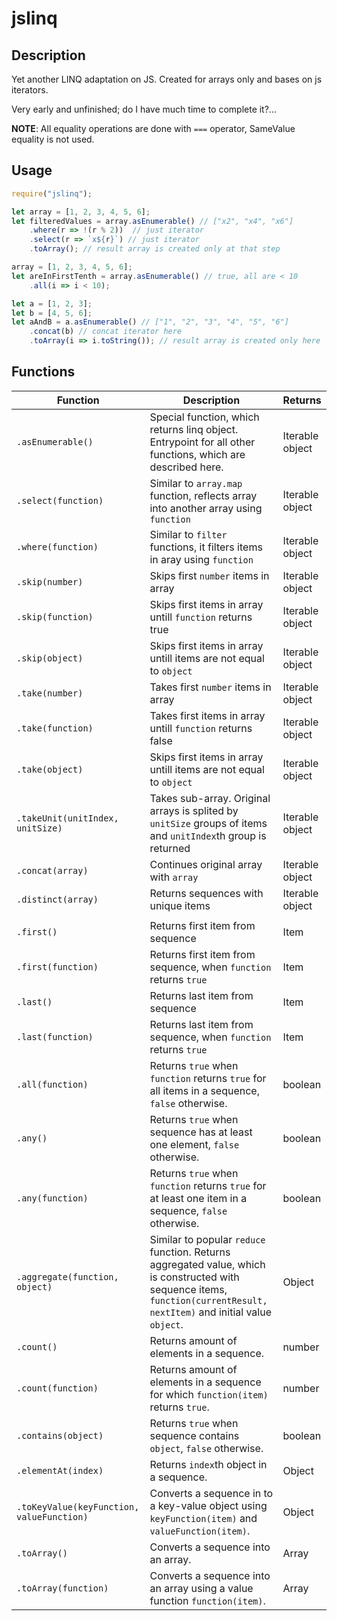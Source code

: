 # jslinq

## Description

Yet another LINQ adaptation on JS. Created for arrays only and bases on js iterators.

Very early and unfinished; do I have much time to complete it?...

**NOTE**: All equality operations are done with `===` operator, SameValue equality is not used.

## Usage

```javascript
require("jslinq");

let array = [1, 2, 3, 4, 5, 6];
let filteredValues = array.asEnumerable() // ["x2", "x4", "x6"]
    .where(r => !(r % 2))  // just iterator
    .select(r => `x${r}`) // just iterator
    .toArray(); // result array is created only at that step

array = [1, 2, 3, 4, 5, 6];
let areInFirstTenth = array.asEnumerable() // true, all are < 10
    .all(i => i < 10);

let a = [1, 2, 3];
let b = [4, 5, 6];
let aAndB = a.asEnumerable() // ["1", "2", "3", "4", "5", "6"]
    .concat(b) // concat iterator here
    .toArray(i => i.toString()); // result array is created only here
```

## Functions

|Function|Description|Returns
|-|-|-|
|`.asEnumerable()`|Special function, which returns linq object. Entrypoint for all other functions, which are described here.|Iterable object
| `.select(function)`|Similar to `array.map` function, reflects array into another array using `function`|Iterable object
|`.where(function)`|Similar to `filter` functions, it filters items in aray using `function`|Iterable object
|`.skip(number)`|Skips first `number` items in array|Iterable object
|`.skip(function)`|Skips first items in array untill `function` returns true|Iterable object
|`.skip(object)`|Skips first items in array untill items are not equal to `object`|Iterable object
|`.take(number)`|Takes first `number` items in array|Iterable object
|`.take(function)`|Takes first items in array untill `function` returns false|Iterable object
|`.take(object)`|Skips first items in array untill items are not equal to `object`|Iterable object
|`.takeUnit(unitIndex, unitSize)`|Takes sub-array. Original arrays is splited by `unitSize` groups of items and `unitIndex`th group is returned|Iterable object
|`.concat(array)`|Continues original array with `array`|Iterable object
|`.distinct(array)`|Returns sequences with unique items|Iterable object
||
|`.first()`|Returns first item from sequence|Item
|`.first(function)`|Returns first item from sequence, when `function` returns `true`|Item
|`.last()`|Returns last item from sequence|Item
|`.last(function)`|Returns last item from sequence, when `function` returns `true`|Item
|`.all(function)`|Returns `true` when `function` returns `true` for all items in a sequence, `false` otherwise.|boolean
|`.any()`|Returns `true` when sequence has at least one element, `false` otherwise.|boolean
|`.any(function)`|Returns `true` when `function` returns `true` for at least one item in a sequence, `false` otherwise.|boolean
|`.aggregate(function, object)`|Similar to popular `reduce` function. Returns aggregated value, which is constructed with sequence items, `function(currentResult, nextItem)` and initial value `object`.|Object
|`.count()`|Returns amount of elements in a sequence.|number
|`.count(function)`|Returns amount of elements in a sequence for which `function(item)` returns `true`.|number
|`.contains(object)`|Returns `true` when sequence contains `object`, `false` otherwise.|boolean
|`.elementAt(index)`|Returns `index`th object in a sequence.|Object
|`.toKeyValue(keyFunction, valueFunction)`|Converts a sequence in to a key-value object using `keyFunction(item)` and `valueFunction(item)`.|Object
|`.toArray()`|Converts a sequence into an array.|Array
|`.toArray(function)`|Converts a sequence into an array using a value function `function(item)`.|Array
